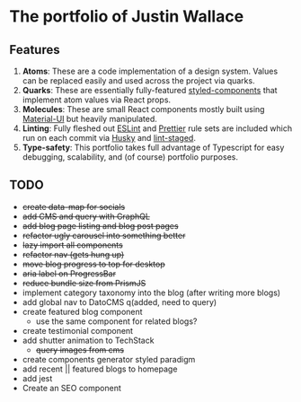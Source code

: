 # The portfolio of Justin Wallace

## Features

1. **Atoms**: These are a code implementation of a design system. Values can be replaced easily and used across the
   project via quarks.
2. **Quarks**: These are essentially fully-featured [styled-components](https://styled-components.com/) that implement
   atom values via React props.
3. **Molecules**: These are small React components mostly built using [Material-UI](https://mui.com/) but heavily
   manipulated.
4. **Linting**: Fully fleshed out [ESLint](https://eslint.org/) and [Prettier](https://prettier.io) rule sets are
   included which run on each commit via [Husky](https://typicode.github.io/husky) and
   [lint-staged](https://www.npmjs.com/package/lint-staged).
5. **Type-safety**: This portfolio takes full advantage of Typescript for easy debugging, scalability, and (of course)
   portfolio purposes.

## TODO

- ~~create data-map for socials~~
- ~~add CMS and query with GraphQL~~
- ~~add blog page listing and blog post pages~~
- ~~refactor ugly carousel into something better~~
- ~~lazy import all components~~
- ~~refactor nav (gets hung up)~~
- ~~move blog progress to top for desktop~~
- ~~aria label on ProgressBar~~
- ~~reduce bundle size from PrismJS~~
- implement category taxonomy into the blog (after writing more blogs)
- add global nav to DatoCMS q(added, need to query)
- create featured blog component
  - use the same component for related blogs?
- create testimonial component
- add shutter animation to TechStack
  - ~~query images from cms~~
- create components generator styled paradigm
- add recent || featured blogs to homepage
- add jest
- Create an SEO component
